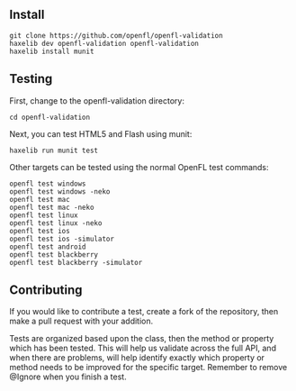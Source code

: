 Install
-------

    git clone https://github.com/openfl/openfl-validation
    haxelib dev openfl-validation openfl-validation
    haxelib install munit
    
Testing
-------------

First, change to the openfl-validation directory:

    cd openfl-validation

Next, you can test HTML5 and Flash using munit:

    haxelib run munit test
    
Other targets can be tested using the normal OpenFL test commands:

    openfl test windows
    openfl test windows -neko
    openfl test mac
    openfl test mac -neko
    openfl test linux
    openfl test linux -neko
    openfl test ios
    openfl test ios -simulator
    openfl test android
    openfl test blackberry
    openfl test blackberry -simulator

Contributing
-------------

If you would like to contribute a test, create a fork of the repository, then make a pull request with your addition.

Tests are organized based upon the class, then the method or property which has been tested. This will help us validate across the full API, and when there are problems, will help identify exactly which property or method needs to be improved for the specific target. Remember to remove @Ignore when you finish a test.
